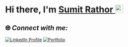 # Hi there, I'm <a href="https://www.sumitrathor.rf.gd" target="_blank"> Sumit Rathor </a> <img src="https://media.giphy.com/media/hvRJCLFzcasrR4ia7z/giphy.gif" height="25px">

## 🌐 _Connect with me:_
<a href="https://www.linkedin.com/in/sumitrathor"><img src="https://img.shields.io/badge/LinkedIn-0A66C2?style=for-the-badge&logo=linkedin&logoColor=white" alt="LinkedIn Profile"></a>
<a href="https://sumitrathor.rf.gd/" targert="_main"><img src="https://img.shields.io/badge/Portfolio-red?style=for-the-badge&logo=google-chrome&logoColor=white" alt="Portfolio"></a>
